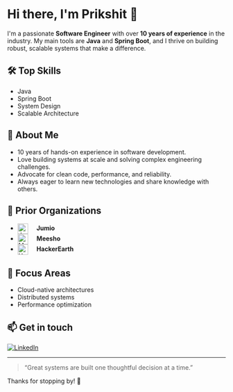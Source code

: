 # Hi there, I'm Prikshit 👋

I'm a passionate **Software Engineer** with over **10 years of experience** in the industry. My main tools are **Java** and **Spring Boot**, and I thrive on building robust, scalable systems that make a difference.

## 🛠️ Top Skills
- Java
- Spring Boot
- System Design
- Scalable Architecture

## 🚀 About Me
- 10 years of hands-on experience in software development.
- Love building systems at scale and solving complex engineering challenges.
- Advocate for clean code, performance, and reliability.
- Always eager to learn new technologies and share knowledge with others.

## 🏢 Prior Organizations

- <img src="https://brand.jumio.com/wp-content/themes/understrap-child/images/brand-elements/brand-icon/jumio-brand-s2.svg" alt="Jumio" height="24" style="vertical-align:middle; margin-right:8px;" /> &nbsp; **Jumio**
- <img src="https://upload.wikimedia.org/wikipedia/commons/3/33/Meesho_logo.png?20230923160934" alt="Meesho" height="24" style="vertical-align:middle; margin-right:8px;" /> &nbsp; **Meesho**
- <img src="https://upload.wikimedia.org/wikipedia/commons/e/e8/HackerEarth_logo.png" alt="HackerEarth" height="24" style="vertical-align:middle; margin-right:8px;" /> &nbsp; **HackerEarth**


## 🌱 Focus Areas
- Cloud-native architectures
- Distributed systems
- Performance optimization

## 📫 Get in touch
[![LinkedIn](https://img.shields.io/badge/LinkedIn-kprikshit-blue?logo=linkedin)](https://www.linkedin.com/in/kprikshit/)

---

> “Great systems are built one thoughtful decision at a time.”

Thanks for stopping by! 👏

